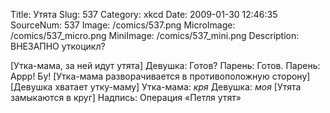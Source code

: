 Title: Утята 
Slug: 537 
Category: xkcd 
Date: 2009-01-30 12:46:35 
SourceNum: 537 
Image: /comics/537.png 
MicroImage: /comics/537_micro.png 
MiniImage: /comics/537_mini.png 
Description: ВНЕЗАПНО уткоцикл? 

[Утка-мама, за ней идут утята]
Девушка: Готов?
Парень: Готов.
Парень: Аррр! Бу!
[Утка-мама разворачивается в противоположную сторону]
[Девушка хватает утку-маму]
Утка-мама: *кря*
Девушка: *моя*
[Утята замыкаются в круг]
Надпись: Операция «Петля утят»
